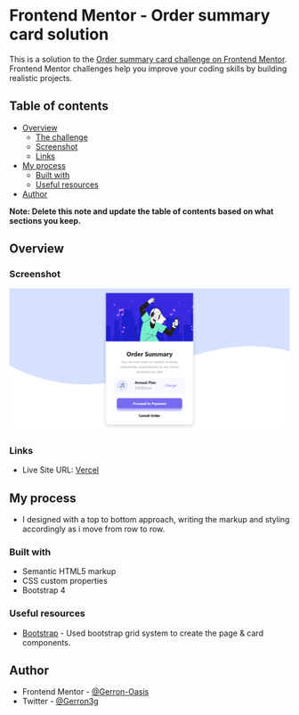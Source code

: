 # Frontend Mentor - Order summary card solution

This is a solution to the [Order summary card challenge on Frontend Mentor](https://www.frontendmentor.io/challenges/order-summary-component-QlPmajDUj). Frontend Mentor challenges help you improve your coding skills by building realistic projects. 

## Table of contents

- [Overview](#overview)
  - [The challenge](#the-challenge)
  - [Screenshot](#screenshot)
  - [Links](#links)
- [My process](#my-process)
  - [Built with](#built-with)
  - [Useful resources](#useful-resources)
- [Author](#author)


**Note: Delete this note and update the table of contents based on what sections you keep.**

## Overview

### Screenshot

![](assets/images/screenshot.png)


### Links
- Live Site URL: [Vercel](https://front-end-mentor-order-summary-component-sigma.vercel.app/)

## My process
- I designed with a top to bottom approach, writing the markup and styling accordingly as i move from row to row.

### Built with

- Semantic HTML5 markup
- CSS custom properties
- Bootstrap 4


### Useful resources

- [Bootstrap](https://www.getbootstrap.com) - Used bootstrap grid system to create the page & card components.

## Author
- Frontend Mentor - [@Gerron-Oasis](https://www.frontendmentor.io/profile/Gerron-Oasis)
- Twitter - [@Gerron3g](https://www.twitter.com/gerron3g)
